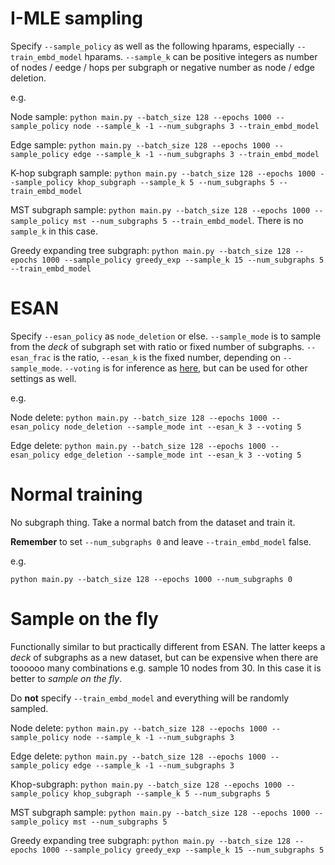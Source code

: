 # I-MLE sampling
Specify `--sample_policy` as well as the following hparams, especially `--train_embd_model` hparams. `--sample_k` can be positive integers as number of nodes / eedge / hops per subgraph or negative number as node / edge deletion.

e.g.

Node sample: `python main.py --batch_size 128 --epochs 1000 --sample_policy node --sample_k -1 --num_subgraphs 3 --train_embd_model`

Edge sample: `python main.py --batch_size 128 --epochs 1000 --sample_policy edge --sample_k -1 --num_subgraphs 3 --train_embd_model`

K-hop subgraph sample: `python main.py --batch_size 128 --epochs 1000 --sample_policy khop_subgraph --sample_k 5 --num_subgraphs 5 --train_embd_model`

MST subgraph sample: `python main.py --batch_size 128 --epochs 1000 --sample_policy mst --num_subgraphs 5 --train_embd_model`. There is no `sample_k` in this case. 

Greedy expanding tree subgraph: `python main.py --batch_size 128 --epochs 1000 --sample_policy greedy_exp --sample_k 15 --num_subgraphs 5 --train_embd_model`

# ESAN
Specify `--esan_policy` as `node_deletion` or else. `--sample_mode` is to sample from the _deck_ of subgraph set with ratio or fixed number of subgraphs. `--esan_frac` is the ratio, `--esan_k` is the fixed number, depending on `--sample_mode`. `--voting` is for inference as [here](https://github.com/beabevi/ESAN/blob/98b6c346e8bca77db1597f88bac78178871e652c/main.py#L121), but can be used for other settings as well. 

e.g. 

Node delete: `python main.py --batch_size 128 --epochs 1000 --esan_policy node_deletion --sample_mode int --esan_k 3 --voting 5`

Edge delete: `python main.py --batch_size 128 --epochs 1000 --esan_policy edge_deletion --sample_mode int --esan_k 3 --voting 5`

# Normal training

No subgraph thing. Take a normal batch from the dataset and train it. 

__Remember__ to set `--num_subgraphs 0` and leave `--train_embd_model` false.

e.g.

`python main.py --batch_size 128 --epochs 1000 --num_subgraphs 0`

# Sample on the fly

Functionally similar to but practically different from ESAN. The latter keeps a _deck_ of subgraphs as a new dataset, but can be expensive when there are toooooo many combinations e.g. sample 10 nodes from 30. In this case it is better to _sample on the fly_. 

Do __not__ specify `--train_embd_model` and everything will be randomly sampled.  

Node delete: `python main.py --batch_size 128 --epochs 1000 --sample_policy node --sample_k -1 --num_subgraphs 3`

Edge delete: `python main.py --batch_size 128 --epochs 1000 --sample_policy edge --sample_k -1 --num_subgraphs 3`

Khop-subgraph: `python main.py --batch_size 128 --epochs 1000 --sample_policy khop_subgraph --sample_k 5 --num_subgraphs 5`

MST subgraph sample: `python main.py --batch_size 128 --epochs 1000 --sample_policy mst --num_subgraphs 5`

Greedy expanding tree subgraph: `python main.py --batch_size 128 --epochs 1000 --sample_policy greedy_exp --sample_k 15 --num_subgraphs 5`